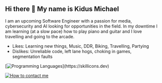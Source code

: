 ## Hi there 👋 My name is Kidus Michael
I am an upcoming Software Engineer with a passion for media, cybersecurity and AI looking for opportunities in the field. 
In my downtime I am learning (at a slow pace) how to play piano and guitar and I love travelling and going to the arcade.

- Likes: Learning new things, Music, DDR, Biking, Travelling, Partying
- Dislikes: Unreliable code, left lane hogs, choking in games, segmentation faults


[![Programming Languages](https://skillicons.dev/icons?i=python,cpp,java,js,html,css,)](https://skillicons.dev)

[![How to contact me](https://skillicons.dev/icons?i=linkedin)](https://www.linkedin.com/in/kidus-michael/)



<!--
**akayangel218/akayangel218** is a ✨ _special_ ✨ repository because its `README.md` (this file) appears on your GitHub profile.

Here are some ideas to get you started:


- 🌱 I’m currently learning ...
- 👯 I’m looking to collaborate on ...
- 🤔 I’m looking for help with ...
- 💬 Ask me about ...
- 📫 How to reach me: ...
- 😄 Pronouns: ...
- ⚡ Fun fact: ...
-->
